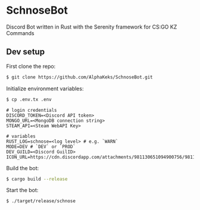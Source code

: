 # SchnoseBot

Discord Bot written in Rust with the Serenity framework for CS:GO KZ Commands

## Dev setup

First clone the repo:

```sh
$ git clone https://github.com/AlphaKeks/SchnoseBot.git
```

Initialize environment variables:

```sh
$ cp .env.tx .env
```

```
# login credentials
DISCORD_TOKEN=<Discord API token>
MONGO_URL=<MongoDB connection string>
STEAM_API=<Steam WebAPI Key>

# variables
RUST_LOG=schnose=<log level> # e.g. `WARN`
MODE=DEV # `DEV` or `PROD`
DEV_GUILD=<Discord GuilID>
ICON_URL=https://cdn.discordapp.com/attachments/981130651094900756/981130719537545286/churchOfSchnose.png
```

Build the bot:

```sh
$ cargo build --release
```

Start the bot:

```sh
$ ./target/release/schnose
```
